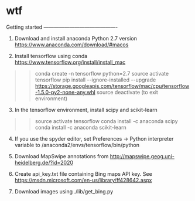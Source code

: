 # wtf

Getting started
——————————————-

1. Download and install anaconda Python 2.7 version
https://www.anaconda.com/download/#macos

2. Install tensorflow using conda
https://www.tensorflow.org/install/install_mac
>> conda create -n tensorflow python=2.7
>> source activate tensorflow
>> pip install --ignore-installed --upgrade \
 https://storage.googleapis.com/tensorflow/mac/cpu/tensorflow-1.5.0-py2-none-any.whl
>> source deactivate (to exit environment)

3. In the tensorflow environment, install scipy and scikit-learn
>> source activate tensorflow
>> conda install -c anaconda scipy
>> conda install -c anaconda scikit-learn

4. If you use the spyder editor, set 
Preferences -> Python interpreter variable to
/anaconda2/envs/tensorflow/bin/python

5. Download MapSwipe annotations from http://mapswipe.geog.uni-heidelberg.de/?id=2020

6. Create api_key.txt file containing Bing maps API key. See https://msdn.microsoft.com/en-us/library/ff428642.aspx

7. Download images using ./lib/get_bing.py

